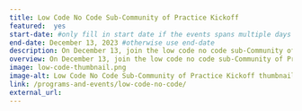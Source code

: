 ```yaml
---
title: Low Code No Code Sub-Community of Practice Kickoff
featured:  yes
start-date: #only fill in start date if the events spans multiple days
end-date: December 13, 2023 #otherwise use end-date
description: On December 13, join the low code no code sub-Community of Practice for its official kickoff. Sponsored by the CIO Council and the Cloud and Infrastructure Community of Practice. 
overview: On December 13, join the low code no code sub-Community of Practice for its official kickoff. Sponsored by the CIO Council and the Cloud and Infrastructure Community of Practice. 
image: low-code-thumbnail.png
image-alt: Low Code No Code Sub-Community of Practice Kickoff thumbnail
link: /programs-and-events/low-code-no-code/
external_url: 
---
```


